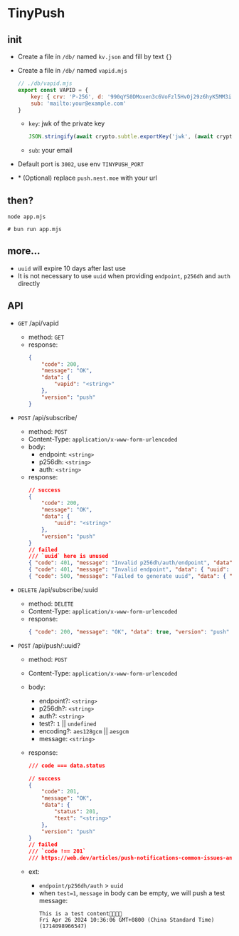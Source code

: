 # TinyPush

## init

-   Create a file in `/db/` named `kv.json` and fill by text `{}`
-   Create a file in `/db/` named `vapid.mjs`

    ```javascript
    // ./db/vapid.mjs
    export const VAPID = {
        key: { crv: 'P-256', d: '990qYS0DMoxen3c6VoFzl5HvOj29z6hyK5MM3iXTmdM', ext: true, key_ops: ['sign'], kty: 'EC', x: 'x_NazY4_xbONkZEVKm_sn-X9v2oKZ2uUB_cqQQjk9ns', y: 'jMl88osu-s38mB5S1__qTWRDAJ3okLtTPBcSyLxc33U' },
        sub: 'mailto:your@example.com'
    }
    ```

    -   `key`: jwk of the private key

        ```javascript
        JSON.stringify(await crypto.subtle.exportKey('jwk', (await crypto.subtle.generateKey({ name: 'ECDSA', namedCurve: 'P-256' }, true, ['sign'])).privateKey))
        ```

    -   `sub`: your email

-   Default port is `3002`, use env `TINYPUSH_PORT`
-   \* (Optional) replace `push.nest.moe` with your url

## then?

```shell
node app.mjs

# bun run app.mjs
```

## more...

-   `uuid` will expire 10 days after last use
-   It is not necessary to use `uuid` when providing `endpoint`, `p256dh` and `auth` directly

## API

-   `GET` /api/vapid
    -   method: `GET`
    -   response:
        ```json
        {
            "code": 200,
            "message": "OK",
            "data": {
                "vapid": "<string>"
            },
            "version": "push"
        }
        ```
-   `POST` /api/subscribe/
    -   method: `POST`
    -   Content-Type: `application/x-www-form-urlencoded`
    -   body:
        -   endpoint: `<string>`
        -   p256dh: `<string>`
        -   auth: `<string>`
    -   response:
        ```json
        // success
        {
            "code": 200,
            "message": "OK",
            "data": {
                "uuid": "<string>"
            },
            "version": "push"
        }
        // failed
        /// `uuid` here is unused
        { "code": 401, "message": "Invalid p256dh/auth/endpoint", "data": { "uuid": "<string>" }, "version": "push" }
        { "code": 401, "message": "Invalid endpoint", "data": { "uuid": "<string>" }, "version": "push" }
        { "code": 500, "message": "Failed to generate uuid", "data": { "uuid": "<string>" }, "version": "push" }
        ```
-   `DELETE` /api/subscribe/:uuid
    -   method: `DELETE`
    -   Content-Type: `application/x-www-form-urlencoded`
    -   response:
        ```json
        { "code": 200, "message": "OK", "data": true, "version": "push" }
        ```
-   `POST` /api/push/:uuid?

    -   method: `POST`
    -   Content-Type: `application/x-www-form-urlencoded`
    -   body:
        -   endpoint?: `<string>`
        -   p256dh?: `<string>`
        -   auth?: `<string>`
        -   test?: `1` || `undefined`
        -   encoding?: `aes128gcm` || `aesgcm`
        -   message: `<string>`
    -   response:

        ```json
        /// code === data.status

        // success
        {
            "code": 201,
            "message": "OK",
            "data": {
                "status": 201,
                "text": "<string>"
            },
            "version": "push"
        }
        // failed
        /// `code !== 201`
        /// https://web.dev/articles/push-notifications-common-issues-and-reporting-bugs
        ```

    -   ext:
        -   `endpoint/p256dh/auth` > `uuid`
        -   when `test=1`, `message` in body can be empty, we will push a test message:
            ```plaintext
            This is a test content🔔✅🎉😺
            Fri Apr 26 2024 10:36:06 GMT+0800 (China Standard Time) (1714098966547)
            ```

